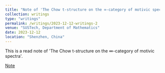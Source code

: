 ```yaml
---
title: "Note of 'The Chow t-structure on the ∞-category of motivic spectra'."
collection: writings
type: "writings"
permalink: /writings/2023-12-12-writings-2
venue: "SUSTech, Department of Mathematics"
date: 2023-12-12
location: "Shenzhen, China"
---
```


This is a read note of 'The Chow t-structure on the $\infty$-category of motivic spectra'.

[Note](https://zhonglinwu2000.github.io/files/Notes_of_BKWX.pdf)
